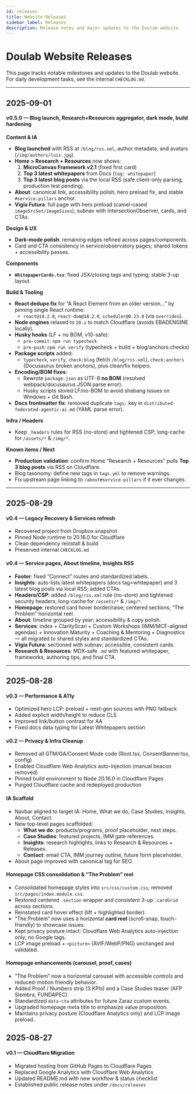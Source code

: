 ```yaml
---
id: releases
title: Website Releases
sidebar_label: Releases
description: Release notes and major updates to the Doulab website
---
```


# Doulab Website Releases

This page tracks notable milestones and updates to the Doulab website.  
For daily development tasks, see the internal `CHECKLOG.md`.

---

## 2025-09-01

#### v0.5.0 — Blog launch, Research+Resources aggregator, dark mode, build hardening
**Content & IA**
- **Blog launched** with RSS at `/blog/rss.xml`, author metadata, and avatars (`/img/authors/luis.jpg`).  
- **Home > Research + Resources** now shows:
  1) **MicroCanvas Framework v2.1** (fixed first card)  
  2) **Top 3 latest whitepapers** from Docs (`tag: whitepaper`)  
  3) **Top 3 latest blog posts** via the local RSS (safe client-only parsing; production test pending).
- **About**: canonical link, accessibility polish, hero preload fix, and stable `#service-pillars` anchor.
- **Vigía Futura**: full page with hero preload (camel-cased `imageSrcSet/imageSizes`), subnav with IntersectionObserver, cards, and CTAs.

**Design & UX**
- **Dark-mode polish**: remaining edges refined across pages/components.
- Card and CTA consistency in service/observatory pages; shared tokens + accessibility passes.

**Components**
- **`WhitepaperCards.tsx`**: fixed JSX/closing tags and typing; stable 3-up layout.

**Build & Tooling**
- **React dedupe fix** for “A React Element from an older version…” by pinning single React runtime:
  - `react@18.2.0`, `react-dom@18.2.0`, `scheduler@0.23.0` (via `overrides`).
- **Node engines** relaxed to `20.x` to match Cloudflare (avoids EBADENGINE locally).
- **Husky hooks** (LF + no BOM, v10-safe):
  - `pre-commit`: `npm run typecheck`
  - `pre-push`: `npm run verify` (typecheck + build + blog/anchors checks)
- **Package scripts** added:
  - `typecheck`, `verify`, `check:blog` (fetch `/blog/rss.xml`), `check:anchors` (Docusaurus broken anchors), plus clean/fix helpers.
- **Encoding/BOM fixes**:
  - Rewrote `package.json` as UTF-8 **no BOM** (resolved webpack/docusaurus JSON parse error).
  - Husky scripts stored LF/no-BOM to avoid shebang issues on Windows + Git Bash.
- **Docs frontmatter fix**: removed duplicate `tags:` key in `distributed-federated-agentic-ai.md` (YAML parse error).

**Infra / Headers**
- Keep `_headers` rules for RSS (no-store) and tightened CSP; long-cache for `/assets/*` & `/img/*`.

**Known items / Next**
- **Production validation**: confirm Home “Research + Resources” pulls **Top 3 blog posts** via RSS on Cloudflare.  
- Blog taxonomy: define new tags in `tags.yml` to remove warnings.  
- Fix upstream page linking to `/about#service-pillars` if it ever changes.

---

## 2025-08-29

#### v0.4 — Legacy Recovery & Services refresh
- Recovered project from Dropbox snapshot
- Pinned Node runtime to 20.16.0 for Cloudflare
- Clean dependency reinstall & build
- Preserved internal `CHECKLOG.md`

#### v0.4 — Service pages, About timeline, Insights RSS
- **Footer**: fixed “Connect” routes and standardized labels.
- **Insights**: auto-lists latest whitepapers (docs tag=whitepaper) and 3 latest blog posts via local RSS; added CTAs.
- **Headers/CSP**: added `/blog/rss.xml` rule (no-store) and tightened security headers; long-cache for `/assets/*` & `/img/*`.
- **Homepage**: restored card hover border/raise; centered sections; “The Problem” horizontal reel.
- **About**: timeline grouped by year; accessibility & copy polish.
- **Services**: index + ClarityScan + Custom Workshops (IMM/MCF-aligned agendas) + Innovation Maturity + Coaching & Mentoring + Diagnostics — all migrated to shared styles and standardized CTAs.
- **Vigía Futura**: sectioned with subnav; accessible, consistent cards.
- **Research & Resources**: MDX-safe `.md` with featured whitepaper, frameworks, authoring tips, and final CTA.

---

## 2025-08-28

#### v0.3 — Performance & A11y
- Optimized hero LCP: preload + next-gen sources with PNG fallback
- Added explicit width/height to reduce CLS
- Improved link/button contrast for AA
- Fixed docs data typing for Latest Whitepapers section

#### v0.2 — Privacy & Infra Cleanup
- Removed all GTM/GA/Consent Mode code (Root.tsx, ConsentBanner.tsx, config)
- Enabled Cloudflare Web Analytics auto-injection (manual beacon removed)
- Pinned build environment to Node 20.16.0 in Cloudflare Pages
- Purged Cloudflare cache and redeployed production

#### IA Scaffold
- Navbar aligned to target IA: Home, What we do, Case Studies, Insights, About, Contact.
- New top-level pages scaffolded:
  - **What we do**: products/programs, proof placeholder, next steps.
  - **Case Studies**: featured projects, IMM gate references.
  - **Insights**: research highlights, links to Research & Resources + Releases.
  - **Contact**: email CTA, IMM journey outline, future form placeholder.
- About page improved with canonical tag for SEO.

#### Homepage CSS consolidation & “The Problem” reel
- Consolidated homepage styles into `src/css/custom.css`; removed `src/pages/index.module.css`.
- Restored centered `.section` wrapper and consistent 3-up `.cardGrid` across sections.
- Reinstated card hover effect (lift + highlighted border).
- “The Problem” now uses a horizontal **card reel** (scroll-snap, touch-friendly) to showcase issues.
- Kept privacy posture intact: Cloudflare Web Analytics auto-injection only; no Google tags.
- LCP image preload + `<picture>` (AVIF/WebP/PNG) unchanged and validated.

#### Homepage enhancements (carousel, proof, cases)
- “The Problem” now a horizontal carousel with accessible controls and reduced-motion friendly behavior.
- Added Proof / Numbers strip (3 KPIs) and a Case Studies teaser (AFP Siembra, FUNDAPEC).
- Standardized `data-cta` attributes for future Zaraz custom events.
- Upgraded homepage meta title to emphasize value proposition.
- Maintains privacy posture (Cloudflare Analytics only) and LCP image preload.

## 2025-08-27

#### v0.1 — Cloudflare Migration
- Migrated hosting from GitHub Pages to Cloudflare Pages
- Replaced Google Analytics with Cloudflare Web Analytics
- Updated README.md with new workflow & status checklist
- Established public release notes under `/docs/releases`
